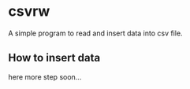 # csvrw

A simple program to read and insert data into csv file.


## How to insert data

here more step soon...
